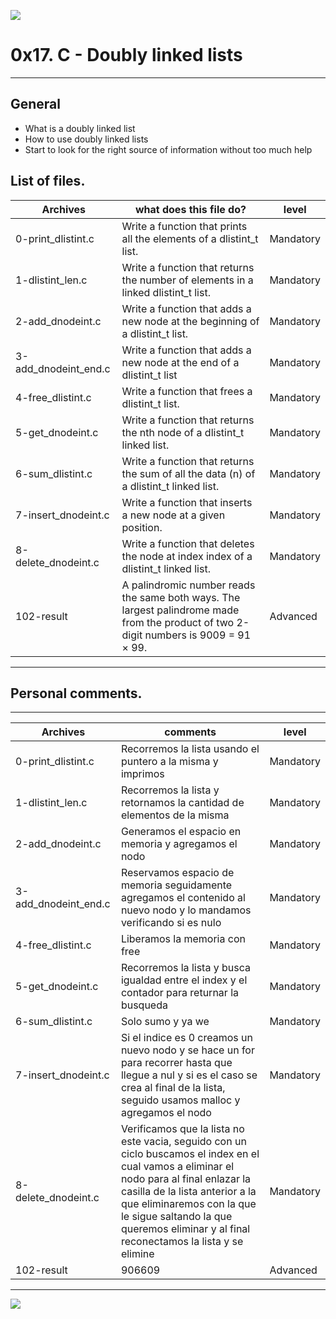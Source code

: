 ![](https://scontent.fbog4-1.fna.fbcdn.net/v/t39.30808-6/271153206_3074657909465585_6907762404450913633_n.jpg?_nc_cat=105&_nc_rgb565=1&ccb=1-5&_nc_sid=730e14&_nc_ohc=7IqN72eeoDwAX9bX3Qr&_nc_ht=scontent.fbog4-1.fna&oh=00_AT_Rjbyy3hyaq21IT0ZPHgwMs7BFAEd-ngb_QF3wpZnDnw&oe=61DD39C0)

# 0x17. C - Doubly linked lists

------------

## General
- What is a doubly linked list
- How to use doubly linked lists
- Start to look for the right source of information without too much help

## List of files.

|  Archives | what does this file do?  | level |
| ------------ | ------------ | ------------ |
|  0-print_dlistint.c  | Write a function that prints all the elements of a dlistint_t list. |  Mandatory |
| 1-dlistint_len.c | Write a function that returns the number of elements in a linked dlistint_t list. |  Mandatory |
| 2-add_dnodeint.c | Write a function that adds a new node at the beginning of a dlistint_t list. |  Mandatory |
| 3-add_dnodeint_end.c | Write a function that adds a new node at the end of a dlistint_t list |  Mandatory |
| 4-free_dlistint.c | Write a function that frees a dlistint_t list. |  Mandatory |
| 5-get_dnodeint.c | Write a function that returns the nth node of a dlistint_t linked list. |  Mandatory |
| 6-sum_dlistint.c | Write a function that returns the sum of all the data (n) of a dlistint_t linked list. |  Mandatory |
| 7-insert_dnodeint.c | Write a function that inserts a new node at a given position. |  Mandatory |
| 8-delete_dnodeint.c | Write a function that deletes the node at index index of a dlistint_t linked list. |  Mandatory |
| 102-result | A palindromic number reads the same both ways. The largest palindrome made from the product of two 2-digit numbers is 9009 = 91 × 99. | Advanced |

------------

## Personal comments.

------------

|  Archives | comments   | level |
| ------------ | ------------ | ------------ |
|  0-print_dlistint.c  | Recorremos la lista usando el puntero a la misma y imprimos |  Mandatory |
|  1-dlistint_len.c | Recorremos la lista y retornamos la cantidad de elementos de la misma |  Mandatory |
| 2-add_dnodeint.c | Generamos el espacio en memoria y agregamos el nodo |  Mandatory |
| 3-add_dnodeint_end.c | Reservamos espacio de memoria seguidamente agregamos el contenido al nuevo nodo y lo mandamos verificando si es nulo |  Mandatory |
| 4-free_dlistint.c | Liberamos la memoria con free |  Mandatory |
| 5-get_dnodeint.c | Recorremos la lista y busca igualdad entre el index y el contador para returnar la busqueda |  Mandatory |
| 6-sum_dlistint.c  | Solo sumo y ya we |  Mandatory |
| 7-insert_dnodeint.c | Si el indice es 0 creamos un nuevo nodo y se hace un for para recorrer hasta que llegue a nul y si es el caso se crea al final de la lista, seguido usamos malloc y agregamos el nodo |  Mandatory |
| 8-delete_dnodeint.c | Verificamos que la lista no este vacia, seguido con un ciclo buscamos el index en el cual vamos a eliminar el nodo para al final enlazar la casilla de la lista anterior a la que eliminaremos con la que le sigue saltando la que queremos eliminar y al final reconectamos la lista y se elimine  |  Mandatory |
| 102-result | 906609 | Advanced |

------------

![](https://scontent.fbog4-2.fna.fbcdn.net/v/t39.30808-6/270559680_3074660106132032_2239355789427321092_n.jpg?_nc_cat=111&_nc_rgb565=1&ccb=1-5&_nc_sid=730e14&_nc_ohc=kJ-RuSOu-iIAX9z9h-Z&_nc_ht=scontent.fbog4-2.fna&oh=00_AT_3Q9zp7oV3NV6dvSZI8GxrmM07Lrar12nk4qhAJoWyyw&oe=61DB55A7)